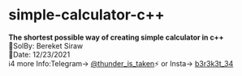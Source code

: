 # simple-calculator-c++
<b>The shortest possible way of creating simple calculator in c++</b> </br>
💭SolBy: Bereket Siraw </br>
📅Date: 12/23/2021 </br>
ℹ️4 more Info:Telegram-> <a href="https://t.me/thunder_is_taken">@thunder_is_taken</a>⚡️ or Insta-> <a href="https://www.instagram.com/b3r3k3t_34/"> b3r3k3t_34</a></br>
